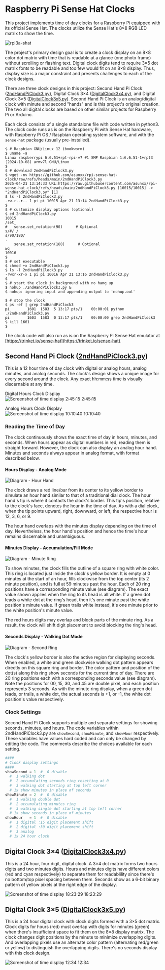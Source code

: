 # Raspberry Pi Sense Hat Clocks

This project implements time of day clocks for a
Raspberry Pi equipped with its official Sense Hat.
The clocks utilize the Sense Hat's 8×8 RGB LED matrix
to show the time.

![rpi3a-shat](assets/images/rpi3a-shat.jpg)

The project's primary design goal is to create
a clock display on an 8×8 color dot matrix with time that is readable
at a glance (one photo frame) without scrolling or flashing text.
Digital clock digits tend to require 3×5 dot matrix fonts to be readable
and too few would fit on an 8×8 display.
Thus, display size is a major constraint and presents challenges
to each of the clock designs.

There are three clock designs in this project:
Second Hand Pi Clock
([2ndHandPiClock3.py](../../raw/refs/heads/main/2ndHandPiClock3.py)),
Digital Clock 3×4
([DigitalClock3x4.py](../../raw/refs/heads/main/DigitalClock3x4.py)), and
Digital Clock 3×5
([DigitalClock3x5.py](../../raw/refs/heads/main/DigitalClock3x5.py)).
Second Hand Pi Clock is an analog/digital clock with
minute and second "hands" and is this project's original creation.
The two all digital clocks are based on other similar projects
for Raspberry Pi or Arduino. 

Each clock consists of a single standalone file with code written in python3.
The clock code runs as is on the Raspberry Pi with Sense Hat hardware,
with Raspberry Pi OS / Raspbian operating system software, and with
the ```sense-hat``` package (usually pre-installed).
```
$ # Raspbian GNU/Linux 12 (bookworm)
$ uname -a
Linux raspberrypi 6.6.51+rpt-rpi-v7 #1 SMP Raspbian 1:6.6.51-1+rpt3 (2024-10-08) armv7l GNU/Linux
$
$ # download 2ndHandPiClock3.py
$ wget -nv https://github.com/asunxx/rpi-sense-hat-clock/raw/refs/heads/main/2ndHandPiClock3.py
2025-04-21 13:14:33 URL:https://raw.githubusercontent.com/asunxx/rpi-sense-hat-clock/refs/heads/main/2ndHandPiClock3.py [10015/10015] -> "2ndHandPiClock3.py" [1]
$ ls -l 2ndHandPiClock3.py
-rw-r--r-- 1 pi pi 10015 Apr 21 13:14 2ndHandPiClock3.py
$
$ # customize display options (optional)
$ ed 2ndHandPiClock3.py
10015
/set_
#   sense.set_rotation(90)      # Optional
s/#/ /
s/90/180/
.
    sense.set_rotation(180)      # Optional
wq
10016
$
$ # set executable
$ chmod +x 2ndHandPiClock3.py
$ ls -l 2ndHandPiClock3.py
-rwxr-xr-x 1 pi pi 10016 Apr 21 13:16 2ndHandPiClock3.py
$
$ # start the clock in background with no hang up
$ nohup ./2ndHandPiClock3.py &
$ nohup: ignoring input and appending output to 'nohup.out'

$ # stop the clock
$ ps -ef | grep 2ndHandPiClock3
pi        1601  1583  5 13:17 pts/1    00:00:01 python ./2ndHandPiClock3.py
pi        1603  1583  0 13:17 pts/1    00:00:00 grep 2ndHandPiClock3
$ kill 1601
$
```

The clock code will also run as is on the
Raspberry Pi Sense Hat emulator at
[https://trinket.io/sense-hat](https://trinket.io/sense-hat).


## Second Hand Pi Clock ([2ndHandPiClock3.py](2ndHandPiClock3.py))

This is a 12 hour time of day clock with digital or analog hours,
analog minutes, and analog seconds.
The clock's design shows a unique image for every second around the clock.
Any exact hh:mm:ss time is visually discernable at any time.

Digital Hours Clock Display\
![Screenshot of time display 2:45:15](assets/images/Clock3.time.02.45.15.png)
2:45:15

Analog Hours Clock Display\
![Screenshot of time display 10:10:40](assets/images/Clock3.time.10.10.40.png)
10:10:40

### Reading the Time of Day

The clock continuously shows the exact time of day
in hours, minutes, and seconds.
When hours appear as digital numbers in red,
reading them is straight forward.
However, the clock can also display an analog hour hand.
Minutes and seconds always appear in analog format,
with format described below.

#### Hours Display - Analog Mode

![Diagram - Hour Hand](assets/images/clock3-dwg-hr.png)

The clock draws a red line/bar from its center to its yellow border
to simulate an hour hand similar to that of a traditional dial clock.
The hour hand's tip is where it contacts the clock's border.
This tip's position, relative to the clock's face,
denotes the hour in the time of day.
As with a dial clock, when the tip points upward, right, downward, or left,
the respective hour is 12, 3, 6, or 9.

The hour hand overlaps with the minutes display
depending on the time of day.
Nevertheless, the hour hand's position and hence the time's hour
remains discernable and unambiguous.

#### Minutes Display - Accumulation/Fill Mode

![Diagram - Minute Ring](assets/images/clock3-dwg-min.png)

To show minutes, the clock fills the outline of a square ring with white color.
This ring is located just inside the clock's yellow border.
It is empty at 0 minutes at the start of an hour,
fills clockwise from the top center (its 2 minute position),
and is full at 59 minutes past the hour.
Each of 20 ring positions have a corresponding minute value (see diagram).
The exact value shown applies when the ring to its head is all white.
If a green dot leads a white dot at the ring's head,
then it's one minute past the white position's minute value.
If green trails white instead, it's one minute
prior to the white position's minute value.

The red hours digits may overlap and block parts of the minute ring.
As a result, the clock will shift digit placement to avoid
blocking the ring's head.

#### Seconds Display - Walking Dot Mode

![Diagram - Second Ring](assets/images/clock3-dwg-sec.png)

The clock's yellow border is also the active region
for displaying seconds.
When enabled, a white and green clockwise walking dot
pattern appears directly on this square ring and border.
The color pattern and position of the dot(s) along this ring
show seconds for the current time of day.
There are 20 ring positions each with a corresponding seconds value (see diagram).
Note the positions for 00, 15, 30, and 45 are double pixel,
and each position represents 3 seconds.
As with the minute ring display,
when a green dot leads, or trails, a white dot, the
actual seconds is +1, or -1, the white dot position's value
respectively.

### Clock Settings

Second Hand Pi Clock supports multiple and separate settings for
showing seconds, minutes, and hours.
The code variables within 2ndHandPiClock3.py are
`showSecond`, `showMinute`, and `showHour` respectively.
These variables have values hard coded and can only be changed by editing the code.
The comments describe the choices available for each setting.
```python
####
# Clock display settings
####
showSecond = 1  #  0 disable
  #  1 walking dot
  #  2 accumulating seconds ring resetting at 0
  #  3 walking dot starting at top left corner
  # 1x show minutes in place of seconds
showMinute = 2  #  0 disable
  #  1 walking double dot
  #  2 accumulating minutes ring
  #  3 walking single dot starting at top left corner
  # 1x show seconds in place of minutes
showHour   = 1  #  0 disable
  #  1 digital :15 digit placement shift
  #  2 digital :30 digit placement shift
  #  3 analog
  # 1x 24 hour clock
```


## Digital Clock 3×4 ([DigitalClock3x4.py](DigitalClock3x4.py))

This is a 24 hour, four digit, digital clock.
A 3×4 dot matrix forms two hours digits and two minutes digits.
Hours and minutes digits have different colors
(red and cyan respectively) to separate them for readablility
since there's no bottom/top pixel spacing between them.
Seconds show as a 6-bit binary pattern of yellow pixels
at the right edge of the display.

![Screenshot of time display 18:23:29](assets/images/Clock3x4.time.18.23.29.png)
18:23:29


## Digital Clock 3×5 ([DigitalClock3x5.py](DigitalClock3x5.py))

This is a 24 hour digital clock with clock digits formed with a 3×5 dot matrix.
Clock digits for hours (red) must overlap with digits for minutes (green)
when there's insufficient space to fit them on the 8×8 display matrix.
The clock changes digit positions by the minute to minimize overlapping digits.
And overlapping pixels use an alternate color pattern
(alternating red/green or yellow) to distinguish the overlapping digits.
There's no seconds display with this clock design.

![Screenshot of time display 12:34](assets/images/Clock3x5.time.12.34.gif)
12:34


